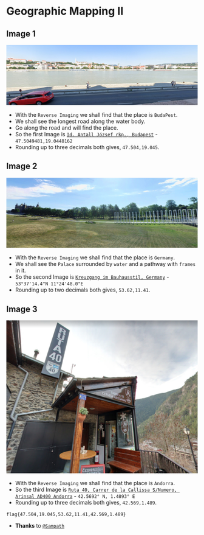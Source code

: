 # Geographic Mapping II

## Image 1

![](https://github.com/a3X3k/Bi0s/blob/master/CTFs/HS%20CTF/Geographic%20Mapping%202/1.png?raw=true)

- With the `Reverse Imaging` we shall find that the place is `BudaPest`.
- We shall see the longest road along the water body.
- Go along the road and will find the place.
- So the first Image is [`Id. Antall József rkp., Budapest`](https://goo.gl/maps/yE7rSav4cdNgdFQM8) - `47.5049481,19.0448162`
- Rounding up to three decimals both gives, `47.504,19.045`.

## Image 2

![](https://github.com/a3X3k/Bi0s/blob/master/CTFs/HS%20CTF/Geographic%20Mapping%202/2.png?raw=true)

- With the `Reverse Imaging` we shall find that the place is `Germany`.
- We shall see the `Palace` surrounded by `water` and a pathway with `frames` in it.
- So the second Image is [`Kreuzgang im Bauhausstil, Germany`](https://goo.gl/maps/J6kLBrtQVNQ6JnQr9) - `53°37'14.4"N 11°24'48.0"E`
- Rounding up to two decimals both gives, `53.62,11.41`.

## Image 3

![](https://github.com/a3X3k/Bi0s/blob/master/CTFs/HS%20CTF/Geographic%20Mapping%202/3.png?raw=true)

- With the `Reverse Imaging` we shall find that the place is `Andorra`.
- So the third Image is [`Ruta 40, Carrer de la Callissa S/Numero, Arinsal AD400 Andorra`](https://goo.gl/maps/XXjktYYveq3tBpus7) - `42.5692° N, 1.4893° E`
- Rounding up to three decimals both gives, `42.569,1.489`.

```
flag{47.504,19.045,53.62,11.41,42.569,1.489}
```

- **Thanks** to [`@Sampath`](https://github.com/sai1274)
